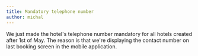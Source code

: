 ```yaml
---
title: Mandatory telephone number
author: michal
---
```


We just made the hotel's telephone number mandatory for all hotels created after 1st of May. The reason is that we're displaying the contact number on last booking screen in the mobile application.
